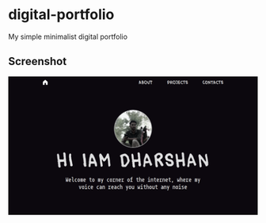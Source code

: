 # digital-portfolio
My simple minimalist digital portfolio

## Screenshot
![Screen shot of main page](./assets/pics/screenshot-1.png)